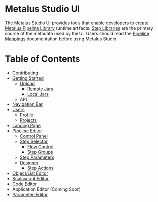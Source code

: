 # Metalus Studio UI
The Metalus Studio UI provides tools that enable developers to create [Metalus Pipeline Library](https://github.com/Acxiom/metalus) 
runtime artifacts. [Step Libraries](https://github.com/Acxiom/metalus/blob/master/docs/step-libraries.md) are the primary source of the 
metadata used by the UI. Users should read the [Pipeline Mappings](https://github.com/Acxiom/metalus/blob/master/docs/parameter-mapping.md) documentation before using Metalus Studio.

# Table of Contents
* [Contributing](contributing.md)
* [Getting Started](getting-started.md)
    * [Upload](upload.md)
        * [Remote Jars](upload.md#remote-jars)
        * [Local Jars](upload.md#local-jars)
    * [API](api.md)
* [Navigation Bar](navigation-bar.md)
* [Users](users.md)
    * [Profile](profile.md)
    * [Projects](projects.md)
* [Landing Page](getting-started.md#landing-screen)
* [Pipeline Editor](pipeline-editor.md)
    * [Control Panel](pipeline-editor-control-panel.md)
    * [Step Selector](step-selector.md)
        * [Flow Control](step-selector.md#flow-control-steps)
        * [Step Groups](step-selector.md#step-groups)
    * [Step Parameters](step-parameters.md)
    * [Designer](pipeline-editor-designer.md)
        * [Step Actions](pipeline-editor-designer.md#actions)
* [Object/List Editor](object-editor.md)
* [Scalascript Editor](scala-script-editor.md)
* [Code Editor](code-editor.md)
* Application Editor (Coming Soon)
* [Parameter-Editor](Parameter-Editor.md)
